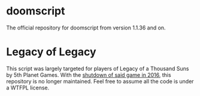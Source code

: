 # doomscript
The official repository for doomscript from version 1.1.36 and on.

# Legacy of Legacy
This script was largely targeted for players of Legacy of a Thousand Suns by 5th Planet Games. With the [shutdown of said game in 2016](https://www.kongregate.com/forums/12-kongregate-multiplayer-games/topics/594790-legacy-of-a-thousand-suns-regrettably-suns-is-shutting-down-effective-february-29th), this repository is no longer maintained. Feel free to assume all the code is under a WTFPL license. 
